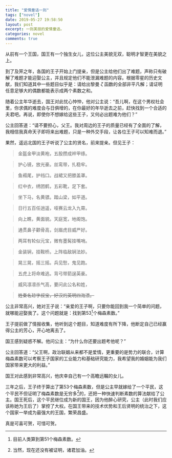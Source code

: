 ```yaml
---
title: "爱情童话一则"
tags: ["novel"]
date: 2019-05-27 19:58:50
layout: post
excerpt: 一则美丽的爱情童话。
categories: novel
comments: true
---
```


从前有一个王国，国王有一个独生女儿，这位公主美貌无双，聪明才智更在美貌之上。

到了及笄之年，各国的王子开始上门提亲，但是公主给他们出了难题，声称只有破解了难题才能迎娶公主，并且规定他们不能泄漏难题的内容。根据零星的历史文献，我们知道其中一些题目似乎是：请给出黎曼 $\zeta$ 函数的全部非平凡解；请证明任意足够大的偶数都能表示成两个素数之和。

随着公主年华逝去，国王对此忧心忡忡，他对公主说：“吾儿啊，在这个男权社会里，你求偶的难度会与日俱增的，在你最好的年华逝去之前，赶快找到一个合适的夫君吧。再说，即使你不想嫁给这些王子，又何必出题难为他们？”

公主回答道：“请不要担心，父王。我对周边的王子的质量已经有了全面的了解，我相信我真命天子即将来出难题，只是一种外交手段，让各位王子可以知难而退。”

果然，遥远北国的王子听说了公主的贤名，前来提亲。但见王子：

> 金盔金甲淡黄袍，五股攒成袢甲绦。　　

> 护心镜，放光豪。丝鸾带，扎稳牢。　　

> 鱼褟尾，护裆口。战裙又把膝盖罩。　　

> 红中衣，绣团鹤，五彩靴，足下套。　　

> 坐下马，名黄骠。踏山梁，如平道。　　

> 日行五百任逍遥，哑赛云龙入九霄。　　

> 向上瞧，黄面貌。天庭宽，地阁饱。　　

> 通贯鼻子颧骨高，剑眉虎目威严好。　　

> 两耳有轮似元宝，微有墨髯挂嘴哨。　　

> 金装锏，挂鞍桥。上阵临敌锏法妙。　  

> 晃三晃，摇三摇。兵见愁，鬼见跑。　　

> 五虎上将命难逃。背弓带箭逞英豪。　　

> 威风凛凛杀气高，要问此公名和姓，　　

> <del>姓秦名琼字叔宝，好汉的英明四海漂。</del>

公主非常高兴，她对王子说：“亲爱的王子啊，只要你能回到我一个简单的问题，就哪能迎娶我了。这个问题就是：找到第53[^1]个梅森素数。”

王子提前做了情报收集，他听到这个题目，知道难度有所下降，他断定自己已经赢得公主的芳心，开心地离去了。

国王感到疑惑不解。他问公主：“为什么你还要出题考他呢？”

公主回答道：“父王啊，政治联姻从来都不是爱情，更重要的是势力的联合，计算梅森素数可以考察王子国家的工业能力和基础研究能力，我希望我的婚姻能为我们国家带来更大的利益。”

国王对此感到非常高兴，他庆幸自己有一个高瞻远瞩的女儿。

三年之后，王子终于算出了第53个梅森素数，但是公主早就嫁给了一个平民，这个平民不但证明了梅森素数是无穷多[^2]的，还把一种快速判断素数的算法献给了公主。国王死后，这个平民继位成为新的国王，因为他醉心研究，公主（此时我们应该称她为王后了）掌控了大权。在国王带来的技术优势和王后贤明的统治之下，这个国家一举成为最强大的王国，繁荣昌盛。

真是可喜可贺，可惜可贺。


[^1]: 目前人类算到第51个梅森素数。

[^2]: 当然，现在还没有被证明，诸君加油。
